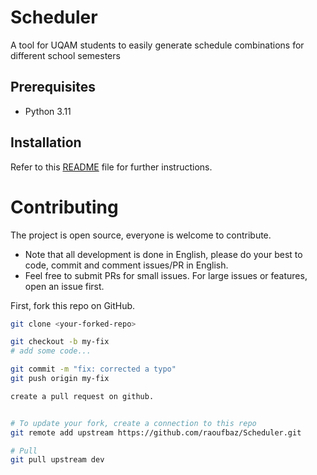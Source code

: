 # Scheduler
A tool for UQAM students to easily generate schedule combinations for different school semesters


## Prerequisites

* Python 3.11

## Installation

Refer to this  [README](INSTALLATION.md) file for further instructions.


# Contributing
The project is open source, everyone is welcome to contribute.

* Note that all development is done in English, please do your best to code, commit and comment issues/PR in English.
* Feel free to submit PRs for small issues. For large issues or features, open an issue first.

First, fork this repo on GitHub.

```bash
git clone <your-forked-repo>

git checkout -b my-fix
# add some code...

git commit -m "fix: corrected a typo"
git push origin my-fix

create a pull request on github.


# To update your fork, create a connection to this repo
git remote add upstream https://github.com/raoufbaz/Scheduler.git

# Pull
git pull upstream dev
```
